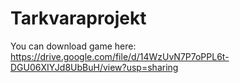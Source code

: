 # Tarkvaraprojekt

You can download game here: https://drive.google.com/file/d/14WzUvN7P7oPPL6t-DGU06XIYJd8UbBuH/view?usp=sharing
